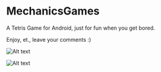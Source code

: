 MechanicsGames
==============

A Tetris Game for Android, just for fun when you get bored.


Enjoy, et., leave your comments :)


![Alt text](https://github.com/ShawnOceanHu/screenshots/blob/master/tetris/Screenshot_2014-09-08-10-36-50.png "Screenshot 1")

![Alt text](https://github.com/ShawnOceanHu/screenshots/blob/master/tetris/Screenshot_2014-09-08-10-44-47.png "Screenshot 2")
